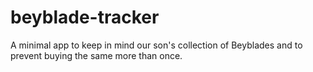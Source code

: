 # beyblade-tracker

A minimal app to keep in mind our son's collection of Beyblades and to prevent buying the same more than once.
